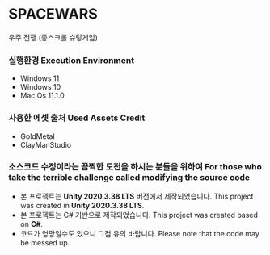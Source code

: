 # SPACEWARS
우주 전쟁 (종스크롤 슈팅게임)

### 실행환경 Execution Environment
- Windows 11
- Windows 10
- Mac Os 11.1.0

### 사용한 에셋 출처 Used Assets Credit
- GoldMetal
- ClayManStudio

### 소스코드 수정이라는 끔찍한 도전을 하시는 분들을 위하여 For those who take the terrible challenge called modifying the source code
- 본 프로젝트는 **Unity 2020.3.38 LTS** 버전에서 제작되었습니다. This project was created in **Unity 2020.3.38 LTS**.
- 본 프로젝트는 C# 기반으로 제작되었습니다. This project was created based on **C#**.
- 코드가 엉망일수도 있으니 그점 유의 바랍니다. Please note that the code may be messed up.

